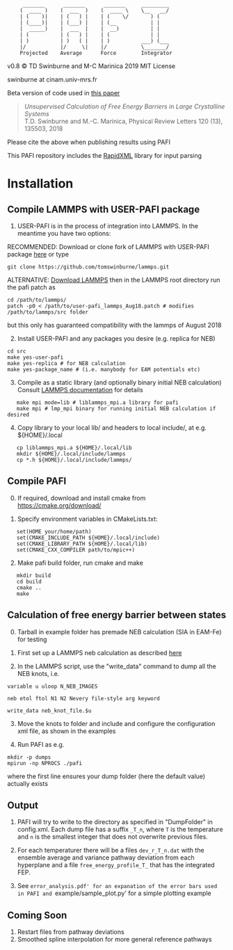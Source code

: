          _______      _______      _______     _________
        (  ____ )    (  ___  )    (  ____ \    \__   __/
        | (    )|    | (   ) |    | (    \/       ) (
        | (____)|    | (___) |    | (__           | |
        |  _____)    |  ___  |    |  __)          | |
        | (          | (   ) |    | (             | |
        | )          | )   ( |    | )          ___) (___
        |/           |/     \|    |/           \_______/
        Projected    Average      Force        Integrator


v0.8 :copyright: TD Swinburne and M-C Marinica 2019 MIT License

swinburne at cinam.univ-mrs.fr


Beta version of code used in [this paper](https://journals.aps.org/prl/abstract/10.1103/PhysRevLett.120.135503)
> *Unsupervised Calculation of Free Energy Barriers in Large Crystalline Systems*   
> T.D. Swinburne and M.-C. Marinica, Physical Review Letters 120 (13), 135503, 2018

Please cite the above when publishing results using PAFI

This PAFI repository includes the [RapidXML](http://http://rapidxml.sourceforge.net) library for input parsing

# Installation

## Compile LAMMPS with USER-PAFI package
1. USER-PAFI is in the process of integration into LAMMPS. In the meantime you have two options:

RECOMMENDED: Download or clone fork of LAMMPS with USER-PAFI package [here](https://github.com/tomswinburne/lammps/) or type
```
git clone https://github.com/tomswinburne/lammps.git
```

ALTERNATIVE: [Download LAMMPS](http://lammps.sandia.gov/download.html) then in the LAMMPS root directory run the pafi patch as
```
cd /path/to/lammps/
patch -p0 < /path/to/user-pafi_lammps_Aug18.patch # modifies /path/to/lammps/src folder
```
but this only has guaranteed compatibility with the lammps of August 2018

2. Install USER-PAFI and any packages you desire (e.g. replica for NEB)
```
cd src
make yes-user-pafi
make yes-replica # for NEB calculation
make yes-package_name # (i.e. manybody for EAM potentials etc)
```

3. Compile as a static library (and optionally binary initial NEB calculation) Consult [LAMMPS documentation](http://lammps.sandia.gov/doc/Section_start.html) for details
```
   make mpi mode=lib # liblammps_mpi.a library for pafi
   make mpi # lmp_mpi binary for running initial NEB calculation if desired
```
4. Copy library to your local lib/ and headers to local include/, at e.g. ${HOME}/.local
```
   cp liblammps_mpi.a ${HOME}/.local/lib
   mkdir ${HOME}/.local/include/lammps
   cp *.h ${HOME}/.local/include/lammps/
```

## Compile PAFI
0. If required, download and install cmake from https://cmake.org/download/

1. Specify environment variables in CMakeLists.txt:
```
   set(HOME your/home/path)
   set(CMAKE_INCLUDE_PATH ${HOME}/.local/include)
   set(CMAKE_LIBRARY_PATH ${HOME}/.local/lib)
   set(CMAKE_CXX_COMPILER path/to/mpic++)
```

2. Make pafi build folder, run cmake and make
```
   mkdir build
   cd build
   cmake ..
   make
```

## Calculation of free energy barrier between states

0. Tarball in example folder has premade NEB calculation (SIA in EAM-Fe) for testing

1. First set up a LAMMPS neb calculation as described [here](http://lammps.sandia.gov/doc/neb.html)

2. In the LAMMPS script, use the "write_data" command to dump all the NEB knots, i.e.
```
variable u uloop N_NEB_IMAGES

neb etol ftol N1 N2 Nevery file-style arg keyword

write_data neb_knot_file.$u
```
3. Move the knots to folder and include and configure the configuration xml file, as shown in the examples

4. Run PAFI as e.g.
```
mkdir -p dumps
mpirun -np NPROCS ./pafi
```
where the first line ensures your dump folder (here the default value) actually exists
## Output

1. PAFI will try to write to the directory as specified in "DumpFolder" in config.xml. Each dump file has a suffix `_T_n`, where `T` is the temperature and `n` is the smallest integer that does not overwrite previous files.

2. For each temperaturer there will be a files `dev_r_T_n.dat` with the ensemble average and variance pathway deviation from each hyperplane and a file `free_energy_profile_T_` that has the integrated FEP.

3. See `error_analysis.pdf' for an expanation of the error bars used in PAFI and `example/sample_plot.py' for a simple plotting example


## Coming Soon
1. Restart files from pathway deviations
2. Smoothed spline interpolation for more general reference pathways
